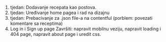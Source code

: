 1. tjedan: Dodavanje recepata kao postova.
2. tjedan: Uređivanje home pagea i rad na dizajnu
3. tjedan: Prebacivanje za .json file-a na contentful (porblem: povezati komentare sa receptima)
4. Log in i Sign up page
   Završiti: napravit mobilnu veziju, napravit loading i 404 page, napravit about page i uredit css.
